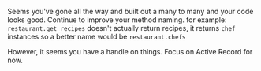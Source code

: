 Seems you've gone all the way and built out a many to many and your code looks good. Continue to improve your method naming. for example: `restaurant.get_recipes` doesn't actually return recipes, it returns `chef` instances so a better name would be `restaurant.chefs`

However, it seems you have a handle on things. Focus on Active Record for now.